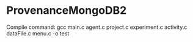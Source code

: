 # ProvenanceMongoDB2

Compile command:
gcc main.c agent.c project.c experiment.c activity.c dataFile.c menu.c -o test
